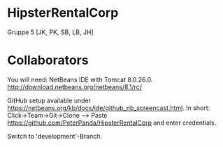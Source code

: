 # HipsterRentalCorp
Gruppe 5 [JK, PK, SB, LB, JH]

# Collaborators 
You will need: NetBeans IDE
               with Tomcat 8.0.26.0.
http://download.netbeans.org/netbeans/8.1/rc/

GitHub setup available under https://netbeans.org/kb/docs/ide/github_nb_screencast.html. In short: Click->Team->Git->Clone --> Paste https://github.com/PeterPanda/HipsterRentalCorp and enter credentials.

Switch to 'development'-Branch.
